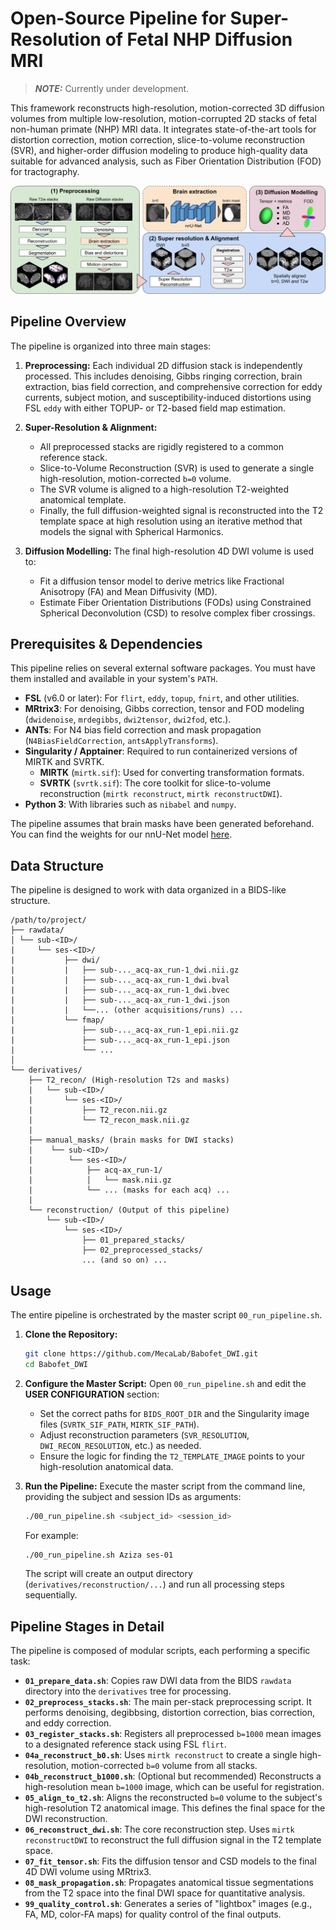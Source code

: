 # Open-Source Pipeline for Super-Resolution of Fetal NHP Diffusion MRI

> **_NOTE:_**  Currently under development.

This framework reconstructs high-resolution, motion-corrected 3D diffusion volumes from multiple low-resolution, motion-corrupted 2D stacks of fetal non-human primate (NHP) MRI data. It integrates state-of-the-art tools for distortion correction, motion correction, slice-to-volume reconstruction (SVR), and higher-order diffusion modeling to produce high-quality data suitable for advanced analysis, such as Fiber Orientation Distribution (FOD) for tractography.

<p align="center">
  <img src="images/pipeline.png" alt="Pipeline Overview" width="800"/>
</p>

## Pipeline Overview

The pipeline is organized into three main stages:

1.  **Preprocessing:** Each individual 2D diffusion stack is independently processed. This includes denoising, Gibbs ringing correction, brain extraction, bias field correction, and comprehensive correction for eddy currents, subject motion, and susceptibility-induced distortions using FSL `eddy` with either TOPUP- or T2-based field map estimation.

2.  **Super-Resolution & Alignment:**
    *   All preprocessed stacks are rigidly registered to a common reference stack.
    *   Slice-to-Volume Reconstruction (SVR) is used to generate a single high-resolution, motion-corrected `b=0` volume.
    *   The SVR volume is aligned to a high-resolution T2-weighted anatomical template.
    *   Finally, the full diffusion-weighted signal is reconstructed into the T2 template space at high resolution using an iterative method that models the signal with Spherical Harmonics.

3.  **Diffusion Modelling:** The final high-resolution 4D DWI volume is used to:
    *   Fit a diffusion tensor model to derive metrics like Fractional Anisotropy (FA) and Mean Diffusivity (MD).
    *   Estimate Fiber Orientation Distributions (FODs) using Constrained Spherical Deconvolution (CSD) to resolve complex fiber crossings.

## Prerequisites & Dependencies

This pipeline relies on several external software packages. You must have them installed and available in your system's `PATH`.

*   **FSL** (v6.0 or later): For `flirt`, `eddy`, `topup`, `fnirt`, and other utilities.
*   **MRtrix3**: For denoising, Gibbs correction, tensor and FOD modeling (`dwidenoise`, `mrdegibbs`, `dwi2tensor`, `dwi2fod`, etc.).
*   **ANTs**: For N4 bias field correction and mask propagation (`N4BiasFieldCorrection`, `antsApplyTransforms`).
*   **Singularity / Apptainer**: Required to run containerized versions of MIRTK and SVRTK.
    *   **MIRTK** (`mirtk.sif`): Used for converting transformation formats.
    *   **SVRTK** (`svrtk.sif`): The core toolkit for slice-to-volume reconstruction (`mirtk reconstruct`, `mirtk reconstructDWI`).
*   **Python 3**: With libraries such as `nibabel` and `numpy`.

The pipeline assumes that brain masks have been generated beforehand.
You can find the weights for our nnU-Net model [here](https://amubox.univ-amu.fr/s/rMAanGjdFEiegAs).

## Data Structure

The pipeline is designed to work with data organized in a BIDS-like structure.
```
/path/to/project/
├── rawdata/
│ └── sub-<ID>/
|     └── ses-<ID>/
|           ├── dwi/
|           |   ├── sub-..._acq-ax_run-1_dwi.nii.gz
|           |   ├── sub-..._acq-ax_run-1_dwi.bval
|           |   ├── sub-..._acq-ax_run-1_dwi.bvec
|           |   ├── sub-..._acq-ax_run-1_dwi.json
|           |   └──... (other acquisitions/runs) ...
|           └── fmap/
|               ├── sub-..._acq-ax_run-1_epi.nii.gz
|               ├── sub-..._acq-ax_run-1_epi.json
|               └── ...
│
└── derivatives/
    ├── T2_recon/ (High-resolution T2s and masks)
    |   └── sub-<ID>/
    |       └── ses-<ID>/
    |           ├── T2_recon.nii.gz
    |           └── T2_recon_mask.nii.gz
    |
    ├── manual_masks/ (brain masks for DWI stacks)
    |    └── sub-<ID>/
    |        └── ses-<ID>/
    |            ├── acq-ax_run-1/
    |            │   └── mask.nii.gz
    |            └── ... (masks for each acq) ...
    |
    └── reconstruction/ (Output of this pipeline)
        └── sub-<ID>/
            └── ses-<ID>/
                ├── 01_prepared_stacks/
                ├── 02_preprocessed_stacks/
                ... (and so on) ...
```

## Usage

The entire pipeline is orchestrated by the master script `00_run_pipeline.sh`.

1.  **Clone the Repository:**
    ```bash
    git clone https://github.com/MecaLab/Babofet_DWI.git
    cd Babofet_DWI
    ```

2.  **Configure the Master Script:**
    Open `00_run_pipeline.sh` and edit the **USER CONFIGURATION** section:
    *   Set the correct paths for `BIDS_ROOT_DIR` and the Singularity image files (`SVRTK_SIF_PATH`, `MIRTK_SIF_PATH`).
    *   Adjust reconstruction parameters (`SVR_RESOLUTION`, `DWI_RECON_RESOLUTION`, etc.) as needed.
    *   Ensure the logic for finding the `T2_TEMPLATE_IMAGE` points to your high-resolution anatomical data.

3.  **Run the Pipeline:**
    Execute the master script from the command line, providing the subject and session IDs as arguments:
    ```bash
    ./00_run_pipeline.sh <subject_id> <session_id>
    ```
    For example:
    ```bash
    ./00_run_pipeline.sh Aziza ses-01
    ```
    The script will create an output directory (`derivatives/reconstruction/...`) and run all processing steps sequentially.

## Pipeline Stages in Detail

The pipeline is composed of modular scripts, each performing a specific task:

*   **`01_prepare_data.sh`**: Copies raw DWI data from the BIDS `rawdata` directory into the `derivatives` tree for processing.
*   **`02_preprocess_stacks.sh`**: The main per-stack preprocessing script. It performs denoising, degibbsing, distortion correction, bias correction, and eddy correction.
*   **`03_register_stacks.sh`**: Registers all preprocessed `b=1000` mean images to a designated reference stack using FSL `flirt`.
*   **`04a_reconstruct_b0.sh`**: Uses `mirtk reconstruct` to create a single high-resolution, motion-corrected `b=0` volume from all stacks.
*   **`04b_reconstruct_b1000.sh`**: (Optional but recommended) Reconstructs a high-resolution mean `b=1000` image, which can be useful for registration.
*   **`05_align_to_t2.sh`**: Aligns the reconstructed `b=0` volume to the subject's high-resolution T2 anatomical image. This defines the final space for the DWI reconstruction.
*   **`06_reconstruct_dwi.sh`**: The core reconstruction step. Uses `mirtk reconstructDWI` to reconstruct the full diffusion signal in the T2 template space.
*   **`07_fit_tensor.sh`**: Fits the diffusion tensor and CSD models to the final 4D DWI volume using MRtrix3.
*   **`08_mask_propagation.sh`**: Propagates anatomical tissue segmentations from the T2 space into the final DWI space for quantitative analysis.
*   **`99_quality_control.sh`**: Generates a series of "lightbox" images (e.g., FA, MD, color-FA maps) for quality control of the final outputs.
